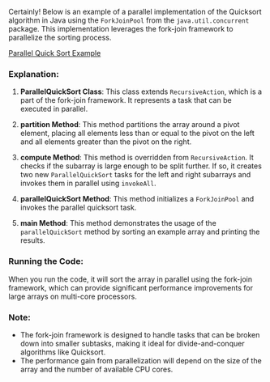 Certainly! Below is an example of a parallel implementation of the Quicksort algorithm in Java using the `ForkJoinPool` from the `java.util.concurrent` package. This implementation leverages the fork-join framework to parallelize the sorting process.

[Parallel Quick Sort Example](ParallelQuickSort.java)

### Explanation:
1. **ParallelQuickSort Class**: This class extends `RecursiveAction`, which is a part of the fork-join framework. It represents a task that can be executed in parallel.

2. **partition Method**: This method partitions the array around a pivot element, placing all elements less than or equal to the pivot on the left and all elements greater than the pivot on the right.

3. **compute Method**: This method is overridden from `RecursiveAction`. It checks if the subarray is large enough to be split further. If so, it creates two new `ParallelQuickSort` tasks for the left and right subarrays and invokes them in parallel using `invokeAll`.

4. **parallelQuickSort Method**: This method initializes a `ForkJoinPool` and invokes the parallel quicksort task.

5. **main Method**: This method demonstrates the usage of the `parallelQuickSort` method by sorting an example array and printing the results.

### Running the Code:
When you run the code, it will sort the array in parallel using the fork-join framework, which can provide significant performance improvements for large arrays on multi-core processors.

### Note:
- The fork-join framework is designed to handle tasks that can be broken down into smaller subtasks, making it ideal for divide-and-conquer algorithms like Quicksort.
- The performance gain from parallelization will depend on the size of the array and the number of available CPU cores.
